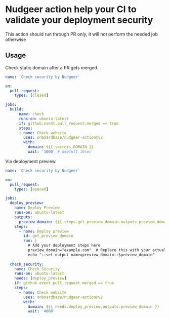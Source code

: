 
# Nudgeer action help your CI to validate your deployment security

This action should run through PR only, it will not perform the needed job otherwise

## Usage

Check static domain after a PR gets merged.

```yaml
name: 'Check security by Nudgeer'

on:
  pull_request:
    types: [closed]

jobs:
  build:
      name: check
      runs-on: ubuntu-latest
      if: github.event.pull_request.merged == true
      steps:
      - name: Check website
        uses: onboardbase/nudgeer-action@v2
        with:
          domain: ${{ secrets.DOMAIN }}
          wait: '1000' # deafult 10sec
```

Via deployment preview.

```yaml
name: 'Check security by Nudgeer'

on:
  pull_request:
    types: [opened]

jobs:
  deploy_preview:
    name: Deploy Preview
    runs-on: ubuntu-latest
    outputs:
      preview_domain: ${{ steps.get_preview_domain.outputs.preview_domain }}
    steps:
      - name: Deploy preview
        id: get_preview_domain
        run: |
          # Add your deployment steps here
          preview_domain="example.com"  # Replace this with your actual domain
          echo "::set-output name=preview_domain::$preview_domain"
  
  check_security:
    name: Check Security
    runs-on: ubuntu-latest
    needs: [deploy_preview] 
    if: github.event.pull_request.merged == true
    steps:
      - name: Check website
        uses: onboardbase/nudgeer-action@v2
        with:
          domain: ${{ needs.deploy_preview.outputs.preview_domain }}
          wait: '4000'

```
